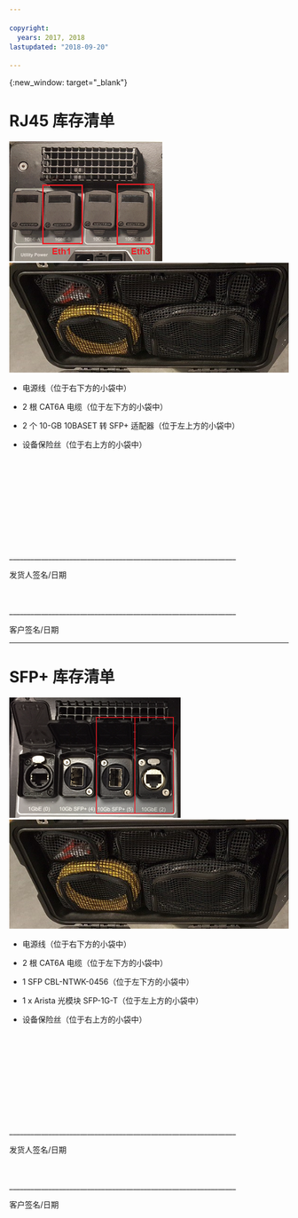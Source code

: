 ```yaml
---

copyright:
  years: 2017, 2018
lastupdated: "2018-09-20"

---
```

{:new_window: target="_blank"}

# RJ45 库存清单

![RJ45 端口](/images/RJ45Ports.png)
![Mass Data Migration 设备清单](/images/MDMDeviceInventory.png)



-	电源线（位于右下方的小袋中）

-	2 根 CAT6A 电缆（位于左下方的小袋中）

-	2 个 10-GB 10BASET 转 SFP+ 适配器（位于左上方的小袋中）

-	设备保险丝（位于右上方的小袋中）

   
   
</br> 
</br> 
</br> 
</br> 
</br> 
</br> 
</br> 
</br> 
</hr> 
</br> 
</hr>    
</br> 
________________________________________________________________ 

发货人签名/日期


</br> 
</hr>
</br> 
________________________________________________________________ 

客户签名/日期




<hr>

# SFP+ 库存清单

![SFP 端口](/images/SFP+Ports.png)
![Mass Data Migration 设备清单](/images/MDMDeviceInventory.png)


-	电源线（位于右下方的小袋中）

-	2 根 CAT6A 电缆（位于左下方的小袋中）

-	1 SFP CBL-NTWK-0456（位于左下方的小袋中）

- 1 x Arista 光模块 SFP-1G-T（位于左上方的小袋中）

-	设备保险丝（位于右上方的小袋中）

   
   
</br> 
</br> 
</br> 
</br> 
</br> 
</br> 
</br> 
</br> 
</hr> 
</br> 
</hr>    
</br> 
________________________________________________________________ 

发货人签名/日期


</br> 
</hr>
</br> 
________________________________________________________________ 

客户签名/日期
